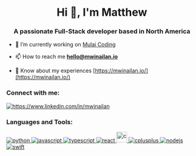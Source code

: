 <h1 align="center">Hi 👋, I'm Matthew</h1>
<h3 align="center">A passionate Full-Stack developer based in North America</h3>

- 🔭 I’m currently working on [Mulai Coding](https://www.mulaicoding.id/)

- 📫 How to reach me **hello@mwinailan.io**

- 📄 Know about my experiences [https://mwinailan.io/](https://mwinailan.io/)

<h3 align="left">Connect with me:</h3>
<p align="left">
<a href="https://linkedin.com/in/https://www.linkedin.com/in/mwinailan" target="blank"><img align="center" src="https://img.shields.io/badge/LinkedIn-0077B5?style=for-the-badge&logo=linkedin&logoColor=white" alt="https://www.linkedin.com/in/mwinailan" /></a>
</p>

<h3 align="left">Languages and Tools:</h3>
<p align="left"> <a href="https://www.python.org" target="_blank" rel="noreferrer"> <img src="https://img.shields.io/badge/Python-FFD43B?style=for-the-badge&logo=python&logoColor=blue" alt="python"/> </a> <a href="https://developer.mozilla.org/en-US/docs/Web/JavaScript" target="_blank" rel="noreferrer"> <img src="https://img.shields.io/badge/JavaScript-323330?style=for-the-badge&logo=javascript&logoColor=F7DF1E" alt="javascript"/> </a><a href="https://www.typescriptlang.org/" target="_blank" rel="noreferrer"> <img src="https://img.shields.io/badge/TypeScript-007ACC?style=for-the-badge&logo=typescript&logoColor=white" alt="typescript"/> </a> <a <img src="https://img.shields.io/badge/next%20js-000000?style=for-the-badge&logo=nextdotjs&logoColor=white" alt="nextjs"/> </a><a href="https://www.typescriptlang.org/" target="_blank" rel="noreferrer"> <img src="https://img.shields.io/badge/React-20232A?style=for-the-badge&logo=react&logoColor=61DAFB" alt="react"/> </a> <a href="https://www.cprogramming.com/" target="_blank" rel="noreferrer"> <img src="https://img.shields.io/badge/C-00599C?style=for-the-badge&logo=c&logoColor=white" alt="c" height="28"/> </a> <a href="https://www.w3schools.com/cpp/" target="_blank" rel="noreferrer"> <img src="https://img.shields.io/badge/C%2B%2B-00599C?style=for-the-badge&logo=c%2B%2B&logoColor=white" alt="cplusplus"/> </a><a href="https://nodejs.org" target="_blank" rel="noreferrer"> <img src="https://img.shields.io/badge/Node%20js-339933?style=for-the-badge&logo=nodedotjs&logoColor=white" alt="nodejs"/> </a> <a href="https://developer.apple.com/swift/" target="_blank" rel="noreferrer"> <img src="https://img.shields.io/badge/Swift-FA7343?style=for-the-badge&logo=swift&logoColor=white" alt="swift"/> </a></p>
